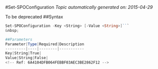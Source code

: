 #Set-SPOConfiguration
*Topic automatically generated on: 2015-04-29*

To be deprecated
##Syntax
```powershell
Set-SPOConfiguration -Key <String> [-Value <String>]```
&nbsp;

##Parameters
Parameter|Type|Required|Description
---------|----|--------|-----------
Key|String|True|
Value|String|False|
<!-- Ref: 6A4104DFB064FEBBF03AEC3BE2862F12 -->